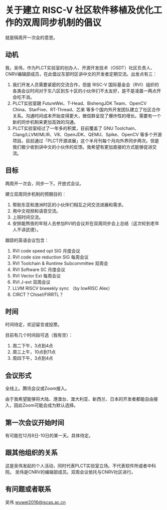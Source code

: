 # 关于建立 RISC-V 社区软件移植及优化工作的双周同步机制的倡议

就是隔周开一次会的意思。

## 动机

我，吴伟，作为PLCT实验室的创办人、开源开发技术（OSDT）社区负责人、CNRV编辑部成员，在此倡议东部时区讲中文的开发者定期交流。出发点有三：
1. 我们开发人员需要紧密的交流合作，但是 RISC-V 国际基金会（RVI）组织的各类会议时间对于东八区到东十区的小伙伴们不太友好，是不是凌晨一两点开会吃不消。
2. PLCT实验室跟 FutureWei、T-Head、BishengJDK Team、OpenCV China、StarFive、RT-Thread、芯来 等多个国内外开发团队建立了社区合作关系。沟通时间成本开始变得更大，微信群呈现了爆炸性的增长。需要有一个新的同步机制来更加高效的沟通。
3. PLCT实验室经过了一年多的积累，目前覆盖了 GNU Toolchain、Clang/LLVM/MLIR、V8、OpenJDK、QEMU、Spike、OpenCV 等多个开源项目。目前通过「PLCT开源进展」这个半月刊每个月向外界同步两次。但是我们极少收到讲中文的小伙伴的反馈。我希望有更加直接的方式能够促进交流。

## 目标

两周开一次会，同步一下。开放式会议。

建立双周同步机制的预期目的：
1. 帮助东亚和澳洲时区的小伙伴们相互之间交流进展和需求。
2. 用中文视频和语音交流。
3. 上班时间交流。
4. 安排能熬夜的年轻人去参加RVI的会议并在双周同步会上总结（这次轮到老年人不讲武德）。

跟踪的英语会议包含：
1. RVI code speed opt SIG 月度会议
2. RVI code size reduction SIG 每周会议
3. RVI Toolchain & Runtime Subcommittee 双周会
4. RVI Software SC 月度会议
5. RVI Vector Ext 每周会议
6. RVI J-ext 双周会议
7. LLVM RISCV biweekly sync （by lowRISC Alex）
8. CIRCT？Chisel/FIRRTL？

## 时间

时间待定，欢迎留言或投票。

目前有几个时间段可选（我有空）：
1. 周二下午，3点到4点
2. 周三上午，10点到11点
3. 周四下午，3点到4点

## 会议形式

全线上。腾讯会议或Zoom接入。

由于我希望能够将大陆、港澳台、澳大利亚、新西兰、日本的开发者都能自由接入，因此Zoom可能会成为默认选择。

## 第一次会议开始时间

有可能在12月8日-10日的某一天。具体待定。

## 跟其他组织的关系

这是吴伟发起的个人活动，同时代表PLCT实验室立场。不代表软件所或者中科院。
吴伟是CNRV的编辑部成员。双周会议依托与CNRV社区进行。

## 有问题或者联系

吴伟 wuwei2016@iscas.ac.cn

